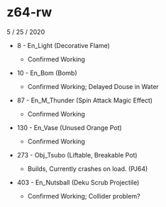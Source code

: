 # z64-rw

5 / 25 / 2020

* 8 - En_Light (Decorative Flame)
    * Confirmed Working

* 10 - En_Bom (Bomb)
    * Confirmed Working; Delayed Douse in Water

* 87 - En_M_Thunder (Spin Attack Magic Effect)
    * Confirmed Working

* 130 - En_Vase (Unused Orange Pot)
    * Confirmed Working

* 273 - Obj_Tsubo (Liftable, Breakable Pot)
    * Builds, Currently crashes on load. (PJ64)

* 403 - En_Nutsball (Deku Scrub Projectile)
    * Confirmed Working; Collider problem?